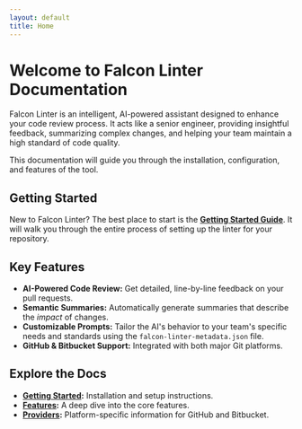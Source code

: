 ```yaml
---
layout: default
title: Home
---
```

# Welcome to Falcon Linter Documentation

Falcon Linter is an intelligent, AI-powered assistant designed to enhance your code review process. It acts like a senior engineer, providing insightful feedback, summarizing complex changes, and helping your team maintain a high standard of code quality.

This documentation will guide you through the installation, configuration, and features of the tool.

## Getting Started

New to Falcon Linter? The best place to start is the **[Getting Started Guide](./getting-started.md)**. It will walk you through the entire process of setting up the linter for your repository.

## Key Features

*   **AI-Powered Code Review:** Get detailed, line-by-line feedback on your pull requests.
*   **Semantic Summaries:** Automatically generate summaries that describe the *impact* of changes.
*   **Customizable Prompts:** Tailor the AI's behavior to your team's specific needs and standards using the `falcon-linter-metadata.json` file.
*   **GitHub & Bitbucket Support:** Integrated with both major Git platforms.

## Explore the Docs

*   **[Getting Started](./getting-started.md):** Installation and setup instructions.
*   **[Features](./features.md):** A deep dive into the core features.
*   **[Providers](./providers.md):** Platform-specific information for GitHub and Bitbucket.
